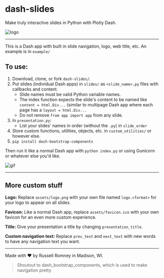 # dash-slides

Make truly interactive slides in Python with Plotly Dash.

![logo](https://raw.githubusercontent.com/russellromney/dash-slides/master/assets/logo.png)

---

This is a Dash app with built in slide navigation, logo, web title, etc. An example is in `example/` 

## To use:

1. Download, clone, or fork `dash-slides/`.
1. Put slides (individual Dash apps) in `slides/` as `<slide_name>.py` files with callbacks and content.
   - Slide names must be valid Python variable names.
   - The index function expects the slide's content to be named like `content = html.Div...` (similar to multipage Dash app where each page has a `layout = html.Div...`
   - Do not remove `from app import app` from any slide.
3. In `presentation.py`:
   - List your slides' names in order (without the `.py`) in `slide_order`
2. Store custom functions, utilities, objects, etc. in `custom_utilities/` or however else.
4. `pip install dash-bootstrap-components`

Then run it like a normal Dash app with `python index.py` or using Gunicorn or whatever else you'd like. 

![gif](https://media.giphy.com/media/YPt6omcsn3Q5iabl9V/giphy.gif)

---

## More custom stuff

**Logo:** Replace `assets/logo.png` with your own file named `logo.<format>` for your logo to appear on all slides.

**Favicon:** Like a normal Dash app, replace `assets/favicon.ico` with your own favicon for an even more custom experience.

**Title:** Give your presentation a title by changing `presentation_title`.

**Custom navigation text:** Replace `prev_text` and `next_text` with new words to have any navigation text you want.


---

Made with :heart: by Russell Romney in Madison, WI.

> Shoutout to dash_bootstrap_components, which is used to make navigation pretty
